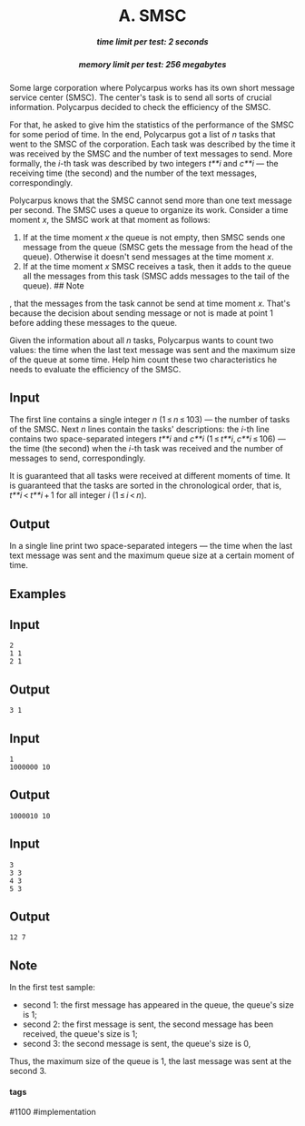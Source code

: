 <h1 style='text-align: center;'> A. SMSC</h1>

<h5 style='text-align: center;'>time limit per test: 2 seconds</h5>
<h5 style='text-align: center;'>memory limit per test: 256 megabytes</h5>

Some large corporation where Polycarpus works has its own short message service center (SMSC). The center's task is to send all sorts of crucial information. Polycarpus decided to check the efficiency of the SMSC. 

For that, he asked to give him the statistics of the performance of the SMSC for some period of time. In the end, Polycarpus got a list of *n* tasks that went to the SMSC of the corporation. Each task was described by the time it was received by the SMSC and the number of text messages to send. More formally, the *i*-th task was described by two integers *t**i* and *c**i* — the receiving time (the second) and the number of the text messages, correspondingly.

Polycarpus knows that the SMSC cannot send more than one text message per second. The SMSC uses a queue to organize its work. Consider a time moment *x*, the SMSC work at that moment as follows:

1. If at the time moment *x* the queue is not empty, then SMSC sends one message from the queue (SMSC gets the message from the head of the queue). Otherwise it doesn't send messages at the time moment *x*.
2. If at the time moment *x* SMSC receives a task, then it adds to the queue all the messages from this task (SMSC adds messages to the tail of the queue). ## Note

, that the messages from the task cannot be send at time moment *x*. That's because the decision about sending message or not is made at point 1 before adding these messages to the queue.

Given the information about all *n* tasks, Polycarpus wants to count two values: the time when the last text message was sent and the maximum size of the queue at some time. Help him count these two characteristics he needs to evaluate the efficiency of the SMSC.

## Input

The first line contains a single integer *n* (1 ≤ *n* ≤ 103) — the number of tasks of the SMSC. Next *n* lines contain the tasks' descriptions: the *i*-th line contains two space-separated integers *t**i* and *c**i* (1 ≤ *t**i*, *c**i* ≤ 106) — the time (the second) when the *i*-th task was received and the number of messages to send, correspondingly.

It is guaranteed that all tasks were received at different moments of time. It is guaranteed that the tasks are sorted in the chronological order, that is, *t**i* < *t**i* + 1 for all integer *i* (1 ≤ *i* < *n*).

## Output

In a single line print two space-separated integers — the time when the last text message was sent and the maximum queue size at a certain moment of time.

## Examples

## Input


```
2  
1 1  
2 1  

```
## Output


```
3 1  

```
## Input


```
1  
1000000 10  

```
## Output


```
1000010 10  

```
## Input


```
3  
3 3  
4 3  
5 3  

```
## Output


```
12 7  

```
## Note

In the first test sample: 

* second 1: the first message has appeared in the queue, the queue's size is 1;
* second 2: the first message is sent, the second message has been received, the queue's size is 1;
* second 3: the second message is sent, the queue's size is 0,

Thus, the maximum size of the queue is 1, the last message was sent at the second 3.



#### tags 

#1100 #implementation 